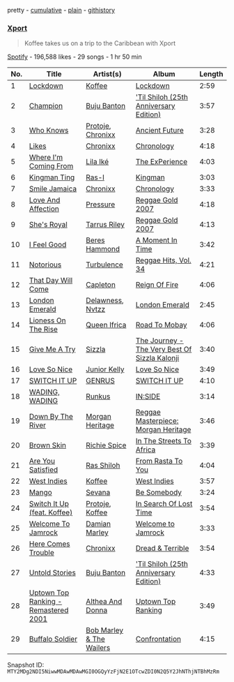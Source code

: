 pretty - [cumulative](/playlists/cumulative/37i9dQZF1DX9MrAJRR2Zxk.md) - [plain](/playlists/plain/37i9dQZF1DX9MrAJRR2Zxk) - [githistory](https://github.githistory.xyz/mackorone/spotify-playlist-archive/blob/main/playlists/plain/37i9dQZF1DX9MrAJRR2Zxk)

### [Xport](https://open.spotify.com/playlist/37i9dQZF1DX9MrAJRR2Zxk)

> Koffee takes us on a trip to the Caribbean with Xport

[Spotify](https://open.spotify.com/user/spotify) - 196,588 likes - 29 songs - 1 hr 50 min

| No. | Title | Artist(s) | Album | Length |
|---|---|---|---|---|
| 1 | [Lockdown](https://open.spotify.com/track/0izUjTuDrUy2FgQOSRALSU) | [Koffee](https://open.spotify.com/artist/1gWjcmBsveEYMxOZ0VRi32) | [Lockdown](https://open.spotify.com/album/0tJs3Wig9YBdDG8jGKeLq6) | 2:59 |
| 2 | [Champion](https://open.spotify.com/track/6QJA2YqxsZk4pKe1qxA814) | [Buju Banton](https://open.spotify.com/artist/4wLAjfeqAsV66AocWNcowA) | ['Til Shiloh \(25th Anniversary Edition\)](https://open.spotify.com/album/44TzM9HNKi898wWhkH8FNu) | 3:57 |
| 3 | [Who Knows](https://open.spotify.com/track/43CAMHDrAVA3nJP2zgKJDI) | [Protoje](https://open.spotify.com/artist/7BGR8y1VZAWK2oR4zD9COr), [Chronixx](https://open.spotify.com/artist/2oZcMYiKpjaA2Et5mU3RPP) | [Ancient Future](https://open.spotify.com/album/6BsOed5euH2KWEujQZrFaF) | 3:28 |
| 4 | [Likes](https://open.spotify.com/track/0L7ByJIFyro93nWs7wwioM) | [Chronixx](https://open.spotify.com/artist/2oZcMYiKpjaA2Et5mU3RPP) | [Chronology](https://open.spotify.com/album/1w71axmi9UJfsKCdEqGdNm) | 4:18 |
| 5 | [Where I'm Coming From](https://open.spotify.com/track/2jQENRPVxXb8TcTAXW6wpQ) | [Lila Iké](https://open.spotify.com/artist/0uAUrmEQbwcDFzg0v7VicO) | [The ExPerience](https://open.spotify.com/album/3fijbBVRaz2CUyoWAV1ZlK) | 4:03 |
| 6 | [Kingman Ting](https://open.spotify.com/track/3AZyJgeXSMkReCCAnsbj4P) | [Ras\-I](https://open.spotify.com/artist/1AiPTeSRCKWwP2o7OXtoY9) | [Kingman](https://open.spotify.com/album/3OPDO0rb57drLa7W96bmE7) | 3:03 |
| 7 | [Smile Jamaica](https://open.spotify.com/track/7KhQx2EJaZIPGsbMAjf4jg) | [Chronixx](https://open.spotify.com/artist/2oZcMYiKpjaA2Et5mU3RPP) | [Chronology](https://open.spotify.com/album/1w71axmi9UJfsKCdEqGdNm) | 3:33 |
| 8 | [Love And Affection](https://open.spotify.com/track/4o6ZuLYr04LqFQNiSGVK4u) | [Pressure](https://open.spotify.com/artist/009IKtLg2rg2QMbvNtWaoh) | [Reggae Gold 2007](https://open.spotify.com/album/4SPmILNzFDI8pwcj6VSr9X) | 4:18 |
| 9 | [She's Royal](https://open.spotify.com/track/08c8C5L1BR2DuV85gr2Uli) | [Tarrus Riley](https://open.spotify.com/artist/4frHO7KPcfMjhnVdIMJ98c) | [Reggae Gold 2007](https://open.spotify.com/album/4SPmILNzFDI8pwcj6VSr9X) | 4:13 |
| 10 | [I Feel Good](https://open.spotify.com/track/2OwvleQsnjgOYbH3RRfwQr) | [Beres Hammond](https://open.spotify.com/artist/2ruMkdO4e1tJWDHsYSEtxr) | [A Moment In Time](https://open.spotify.com/album/02p7gkI3r0m3J1wWU11uex) | 3:42 |
| 11 | [Notorious](https://open.spotify.com/track/4Z1dJPDHTSOzURrBabebSO) | [Turbulence](https://open.spotify.com/artist/071vBgcrWSy5w3RmhMZpOb) | [Reggae Hits, Vol\. 34](https://open.spotify.com/album/3K6aOd2xePpCvFmNdn0euC) | 4:21 |
| 12 | [That Day Will Come](https://open.spotify.com/track/6D4eMFcg3DquhNOQsNanQk) | [Capleton](https://open.spotify.com/artist/21J3YJTyq1biE3SvSNjzuf) | [Reign Of Fire](https://open.spotify.com/album/5eLtALjYMNxXleMmi6UG21) | 4:06 |
| 13 | [London Emerald](https://open.spotify.com/track/2BdUD9LJKDC0susAH9cEMf) | [Delawness](https://open.spotify.com/artist/6HigFpuvgIN2joUsDlmQy8), [Nvtzz](https://open.spotify.com/artist/05o8XSOOdWrBMeOKefCTrf) | [London Emerald](https://open.spotify.com/album/5bH1YzJmr1CfbfxQ1LbLdp) | 2:45 |
| 14 | [Lioness On The Rise](https://open.spotify.com/track/3X1IhmA0Zc8E6ipARYegYi) | [Queen Ifrica](https://open.spotify.com/artist/5SK75gxwqKq5Zc1mdLfwv9) | [Road To Mobay](https://open.spotify.com/album/5RzYA7UBQxs3KK87fMbCjR) | 4:06 |
| 15 | [Give Me A Try](https://open.spotify.com/track/1PBYTQCR01OnAn41fqsvU6) | [Sizzla](https://open.spotify.com/artist/72T7x96EAqN2UWvAgobYfv) | [The Journey \- The Very Best Of Sizzla Kalonji](https://open.spotify.com/album/07AQybXuRFflDzipExouL4) | 3:40 |
| 16 | [Love So Nice](https://open.spotify.com/track/3J4Chu7wi4onjN2OO8aaow) | [Junior Kelly](https://open.spotify.com/artist/20aXKBdnVocEWJQjDyddN9) | [Love So Nice](https://open.spotify.com/album/5QG9CrByyxYglSnIhYjzP8) | 3:49 |
| 17 | [SWITCH IT UP](https://open.spotify.com/track/5vdNrrSfw7GXPx98Yx4qBh) | [GENRUS](https://open.spotify.com/artist/2iMVLWjybxgOyzheJ1sb2w) | [SWITCH IT UP](https://open.spotify.com/album/2IExlTDu7GfigdreWnAEQd) | 4:10 |
| 18 | [WADING, WADING](https://open.spotify.com/track/6tCjckTT6m16UI4nWiXJGG) | [Runkus](https://open.spotify.com/artist/3HtqLmblZBFHozJBuKZTzQ) | [IN:SIDE](https://open.spotify.com/album/4QLELkMzJl3mX9YN8DHzYg) | 3:14 |
| 19 | [Down By The River](https://open.spotify.com/track/7uEiELEKQyYHS4Z55nQGAn) | [Morgan Heritage](https://open.spotify.com/artist/3VV18HyGcfLTqNjSjbROA1) | [Reggae Masterpiece: Morgan Heritage](https://open.spotify.com/album/2F7wpFM0EePulYhfA9lDms) | 3:46 |
| 20 | [Brown Skin](https://open.spotify.com/track/1m2c9ZjrXRGRvvPhVOUXrV) | [Richie Spice](https://open.spotify.com/artist/3PqSrKPGZXefu4krgFCZSP) | [In The Streets To Africa](https://open.spotify.com/album/0scr0WIAfItBBbefIYqvuc) | 3:39 |
| 21 | [Are You Satisfied](https://open.spotify.com/track/3htJclmwqOe8UETFBUKDDt) | [Ras Shiloh](https://open.spotify.com/artist/6kiEmNG2akSox9EPxiX36I) | [From Rasta To You](https://open.spotify.com/album/7rV0t1NjspB3B3yhZZwi0S) | 4:04 |
| 22 | [West Indies](https://open.spotify.com/track/6GbvWYsT5sWXYgo8Bw6HPE) | [Koffee](https://open.spotify.com/artist/1gWjcmBsveEYMxOZ0VRi32) | [West Indies](https://open.spotify.com/album/0JQXq0ZM0Nugq7QISjEDAq) | 3:57 |
| 23 | [Mango](https://open.spotify.com/track/49oIEfr2Il2yelVtaZTYyY) | [Sevana](https://open.spotify.com/artist/2TZL5FEo1CGwmgdMSFwsdS) | [Be Somebody](https://open.spotify.com/album/1Sjcvq1oxdtJ3YmfuIO0bm) | 3:24 |
| 24 | [Switch It Up \(feat\. Koffee\)](https://open.spotify.com/track/5RPuPEZ0HiXPTnzwqfJMa8) | [Protoje](https://open.spotify.com/artist/7BGR8y1VZAWK2oR4zD9COr), [Koffee](https://open.spotify.com/artist/1gWjcmBsveEYMxOZ0VRi32) | [In Search Of Lost Time](https://open.spotify.com/album/3kF6kDaK450bGM7rgOTVgW) | 3:54 |
| 25 | [Welcome To Jamrock](https://open.spotify.com/track/22AbXxQbMdVqEz7xJjhccG) | [Damian Marley](https://open.spotify.com/artist/3QJzdZJYIAcoET1GcfpNGi) | [Welcome to Jamrock](https://open.spotify.com/album/4Y0PrDckfFKxKaVXsscDLB) | 3:33 |
| 26 | [Here Comes Trouble](https://open.spotify.com/track/5Wwr2S7QZTR5PVJn6jhgdk) | [Chronixx](https://open.spotify.com/artist/2oZcMYiKpjaA2Et5mU3RPP) | [Dread & Terrible](https://open.spotify.com/album/4zYr71y5wIjnoizuJ4o6ZK) | 3:54 |
| 27 | [Untold Stories](https://open.spotify.com/track/57m9RMS9WpcWZFkMiP3yPV) | [Buju Banton](https://open.spotify.com/artist/4wLAjfeqAsV66AocWNcowA) | ['Til Shiloh \(25th Anniversary Edition\)](https://open.spotify.com/album/44TzM9HNKi898wWhkH8FNu) | 4:33 |
| 28 | [Uptown Top Ranking \- Remastered 2001](https://open.spotify.com/track/34zWZOSpU2V1ab0PiZCcv4) | [Althea And Donna](https://open.spotify.com/artist/5E8FbSTegbOlYAH4b2rZj2) | [Uptown Top Ranking](https://open.spotify.com/album/1FWimRgPFwDVyVlHe9EEnP) | 3:49 |
| 29 | [Buffalo Soldier](https://open.spotify.com/track/7BfW1eoDh27W69nxsmRicb) | [Bob Marley & The Wailers](https://open.spotify.com/artist/2QsynagSdAqZj3U9HgDzjD) | [Confrontation](https://open.spotify.com/album/5Rg4ZSwf1LPCuAMr0msdun) | 4:15 |

Snapshot ID: `MTY2MDg2NDI5NiwwMDAwMDAwMGI0OGQyYzFjN2E1OTcwZDI0N2Q5Y2JhNThjNTBhMzRm`
